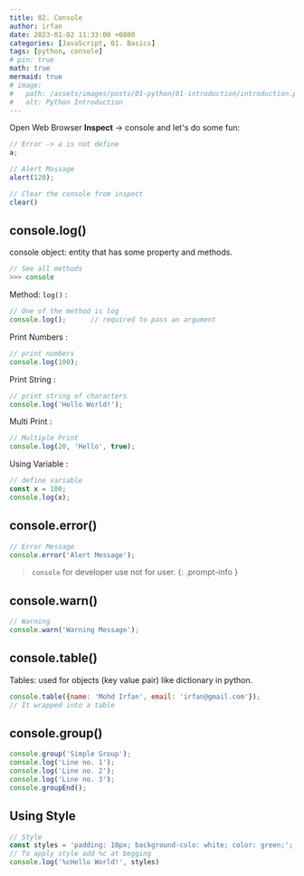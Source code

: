 ```yaml
---
title: 02. Console
author: irfan
date: 2023-01-02 11:33:00 +0800
categories: [JavaScript, 01. Basics]
tags: [python, console]
# pin: true
math: true
mermaid: true
# image:
#   path: /assets/images/posts/01-python/01-introduction/introduction.png
#   alt: Python Introduction
---
```


Open Web Browser **Inspect** -> console and let's do some fun:

```js
// Error -> a is not define
a;

// Alert Massage
alert(120);

// Clear the console from inspect
clear()
```

## **console.log()**

console object: entity that has some property and methods.

```js
// See all methods
>>> console
```

Method: `log()`
:
```js
// One of the method is log
console.log();      // required to pass an argument
```

Print Numbers
:
```js
// print numbers
console.log(100);
```

Print String
:
```js
// print string of characters
console.log('Hello World!');
```

Multi Print
:
```js
// Multiple Print
console.log(20, 'Hello', true);
```

Using Variable
:
```js
// define variable
const x = 100;
console.log(x);
```

## **console.error()**
```js
// Error Message
console.error('Alert Message');
```

> `console` for developer use not for user.
{: .prompt-info }

## **console.warn()**

```js
// Warning
console.warn('Warning Message');
```

## **console.table()**

Tables: used for objects (key value pair) like dictionary in python.

```js
console.table({name: 'Mohd Irfan', email: 'irfan@gmail.com'});
// It wrapped into a table
```

## **console.group()**

```js
console.group('Simple Group');
console.log('Line no. 1');
console.log('Line no. 2');
console.log('Line no. 3');
console.groupEnd();
```

## Using Style

```js
// Style
const styles = 'padding: 10px; background-colo: white; color: green;'; sadfg sadg sag gsasgaf 
// To apply style add %c at begging
console.log('%cHello World!', styles)
```




